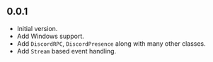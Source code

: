 ## 0.0.1

- Initial version.
- Add Windows support.
- Add `DiscordRPC`, `DiscordPresence` along with many other classes.
- Add `Stream` based event handling.
